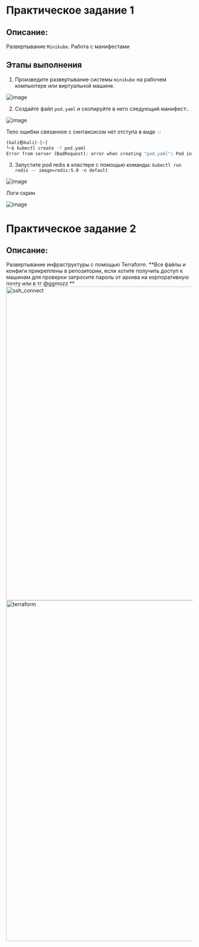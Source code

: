 # Практическое задание 1
## Описание: 
Развертывание `Minikube`. Работа с манифестами

## Этапы выполнения 

1. Произведите развертывание системы `minikube` на рабочем компьютере или виртуальной машине.

![image](https://github.com/user-attachments/assets/37c9cb1d-b167-4c2d-98e8-c0b9d6af50b7)



2. Cоздайте файл `pod.yaml` и скопируйте в него следующий манифест:.

![image](https://github.com/user-attachments/assets/2a93900c-1237-44c7-a893-ff1bcb1537a1)


Тело ошибки связанное с синтаксисом нет отступа в виде `-`:

```bash
(kali㉿kali)-[~]
└─$ kubectl create -f pod.yaml              
Error from server (BadRequest): error when creating "pod.yaml": Pod in version "v1" cannot be handled as a Pod: json: cannot unmarshal object into Go struct field PodSpec.spec.containers of type []v1.Container
```

3.  Запустите pod redis в кластере с помощью команды: `kubectl run redis -- image=redis:5.0 -n default`
   
![image](https://github.com/user-attachments/assets/efb106fb-326a-4c00-8a6f-5eb4ccb9704e)


Логи скрин

![image](https://github.com/user-attachments/assets/bce7b56d-e083-482e-9317-44d4c66f2853)


# Практическое задание 2
## Описание: 
Развертывание инфраструктуры c помощью Terraform.
**Все файлы и конфиги прикреплены в репозитории, если хотите получить доступ к машинам для проверки запросите пароль от архива на корпоративную почту или в тг @ggmozz **
<img width="846" alt="ssh_connect" src="https://github.com/user-attachments/assets/e42f10cc-4eff-4752-bd1c-8c78fd3e33cb" />
<img width="919" alt="terraform" src="https://github.com/user-attachments/assets/5cb10750-8f7b-467d-8907-76529c383633" />

